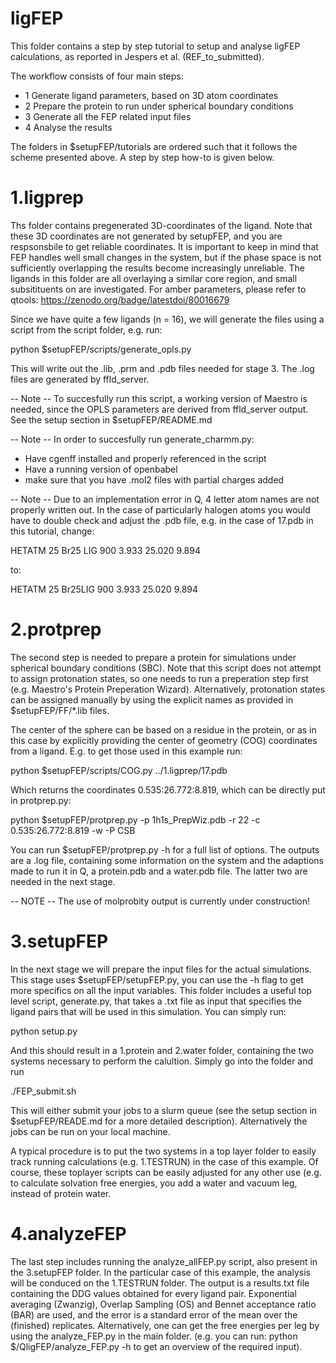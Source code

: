 # ligFEP

This folder contains a step by step tutorial to setup and
analyse ligFEP calculations, as reported in Jespers et al. 
(REF_to_submitted). 

The workflow consists of four main steps:

- 1 Generate ligand parameters, based on 3D atom coordinates
- 2 Prepare the protein to run under spherical boundary conditions
- 3 Generate all the FEP related input files
- 4 Analyse the results

The folders in $setupFEP/tutorials are ordered such that it
follows the scheme presented above. A step by step how-to is given
below.

# 1.ligprep
Ths folder contains pregenerated 3D-coordinates of the ligand.
Note that these 3D coordinates are not generated by setupFEP, and
you are respsonsbile to get reliable coordinates. It is important
to keep in mind that FEP handles well small changes in the system,
but if the phase space is not sufficiently overlapping the results
become increasingly unreliable. The ligands in this folder are 
all overlaying a similar core region, and small subsitituents on
are investigated. 
For amber parameters, please refer to qtools:
https://zenodo.org/badge/latestdoi/80016679

Since we have quite a few ligands (n = 16), we will generate the 
files using a script from the script folder, e.g. run:

python $setupFEP/scripts/generate_opls.py

This will write out the .lib, .prm and .pdb files needed for 
stage 3. The .log files are generated by ffld_server.

-- Note --
To succesfully run this script, a working version of Maestro is
needed, since the OPLS parameters are derived from ffld_server
output. See the setup section in $setupFEP/README.md

-- Note --
In order to succesfully run generate_charmm.py:
- Have cgenff installed and properly referenced in the script
- Have a running version of openbabel
- make sure that you have .mol2 files with partial charges added

-- Note --
Due to an implementation error in Q, 4 letter atom names are not
properly written out. In the case of particularly halogen atoms
you would have to double check and adjust the .pdb file, e.g.
in the case of 17.pdb in this tutorial, change:

HETATM   25  Br25 LIG   900       3.933  25.020   9.894

to:

HETATM   25  Br25LIG   900       3.933  25.020   9.894

# 2.protprep
The second step is needed to prepare a protein for simulations
under spherical boundary conditions (SBC). Note that this script
does not attempt to assign protonation states, so one needs to run
a preperation step first (e.g.  Maestro's Protein Preperation 
Wizard). Alternatively, protonation states can be assigned manually 
by using the explicit names as provided in $setupFEP/FF/*.lib files.

The center of the sphere can be based on a residue in the protein, 
or as in this case by explicitly providing the center of geometry 
(COG) coordinates from a ligand. E.g. to get those used in this
example run:

python $setupFEP/scripts/COG.py ../1.ligprep/17.pdb

Which returns the coordinates 0.535:26.772:8.819, which can be 
directly put in protprep.py:

python $setupFEP/protprep.py -p 1h1s_PrepWiz.pdb -r 22 
-c 0.535:26.772:8.819 -w -P CSB

You can run $setupFEP/protprep.py -h for a full list of options.
The outputs are a .log file, containing some information on the
system and the adaptions made to run it in Q, a protein.pdb and
a water.pdb file. The latter two are needed in the next stage.

-- NOTE --
The use of molprobity output is currently under construction!

# 3.setupFEP
In the next stage we will prepare the input files for the actual
simulations. This stage uses $setupFEP/setupFEP.py, you can use 
the -h flag to get more specifics on all the input variables. 
This folder includes a useful top level script, generate.py, that
takes a .txt file as input that specifies the ligand pairs that 
will be used in this simulation. You can simply run:

python setup.py

And this should result in a 1.protein and 2.water folder, containing
the two systems necessary to perform the calultion. Simply go into
the folder and run

./FEP_submit.sh

This will either submit your jobs to a slurm queue (see the setup
section in $setupFEP/READE.md for a more detailed description).
Alternatively the jobs can be run on your local machine.

A typical procedure is to put the two systems in a top layer folder
to easily track running calculations (e.g. 1.TESTRUN) in the case
of this example. Of course, these toplayer scripts can be easily
adjusted for any other use (e.g. to calculate solvation free
energies, you add a water and vacuum leg, instead of protein water.

# 4.analyzeFEP
The last step includes running the analyze_allFEP.py script, also 
present in the 3.setupFEP folder. In the particular case of this
example, the analysis will be conduced on the 1.TESTRUN folder.
The output is a results.txt file containing the DDG values obtained
for every ligand pair. Exponential averaging (Zwanzig), Overlap
Sampling (OS) and Bennet acceptance ratio (BAR) are used, and the
error is a standard error of the mean over the (finished) replicates.
Alternatively, one can get the free energies per leg by using the
analyze_FEP.py in the main folder. (e.g. you can run:
python $/QligFEP/analyze_FEP.py -h to get an overview of the 
required input).
